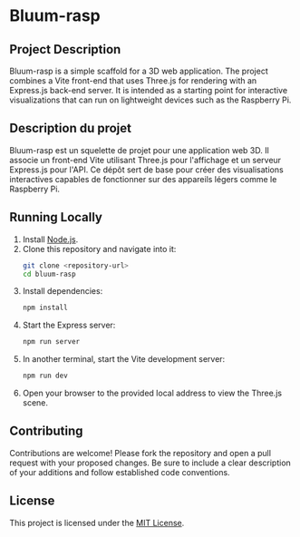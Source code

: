 # Bluum-rasp

## Project Description
Bluum-rasp is a simple scaffold for a 3D web application. The project combines a Vite front-end that uses Three.js for rendering with an Express.js back-end server. It is intended as a starting point for interactive visualizations that can run on lightweight devices such as the Raspberry Pi.

## Description du projet
Bluum-rasp est un squelette de projet pour une application web 3D. Il associe un front-end Vite utilisant Three.js pour l'affichage et un serveur Express.js pour l'API. Ce dépôt sert de base pour créer des visualisations interactives capables de fonctionner sur des appareils légers comme le Raspberry Pi.

## Running Locally
1. Install [Node.js](https://nodejs.org/).
2. Clone this repository and navigate into it:
   ```bash
   git clone <repository-url>
   cd bluum-rasp
   ```
3. Install dependencies:
   ```bash
   npm install
   ```
4. Start the Express server:
   ```bash
   npm run server
   ```
5. In another terminal, start the Vite development server:
   ```bash
   npm run dev
   ```
6. Open your browser to the provided local address to view the Three.js scene.

## Contributing
Contributions are welcome! Please fork the repository and open a pull request with your proposed changes. Be sure to include a clear description of your additions and follow established code conventions.

## License

This project is licensed under the [MIT License](LICENSE).

